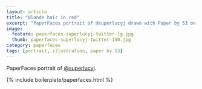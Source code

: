```yaml
---
layout: article
title: "Blonde hair in red"
excerpt: "PaperFaces portrait of @superlucyj drawn with Paper by 53 on an iPad."
image: 
  feature: paperfaces-superlucyj-twitter-lg.jpg
  thumb: paperfaces-superlucyj-twitter-150.jpg
category: paperfaces
tags: [portrait, illustration, paper by 53]
---
```


PaperFaces portrait of [@superlucyj](http://twitter.com/superlucyj).

{% include boilerplate/paperfaces.html %}